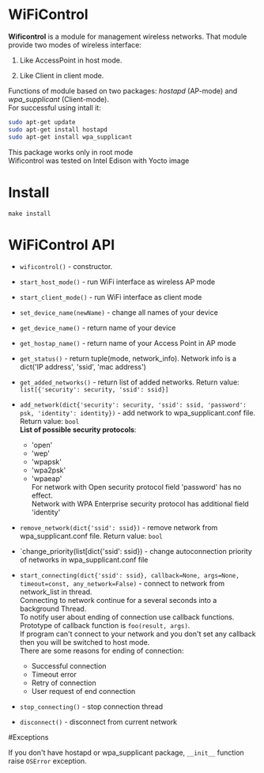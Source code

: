 # WiFiControl

**Wificontrol** is a module for management wireless networks.
That module provide two modes of wireless interface:

 1. Like AccessPoint in host mode.

 2. Like Client in client mode.

Functions of module based on two packages: *hostapd* (AP-mode) and *wpa_supplicant* (Client-mode).  
For successful using intall it:
```bash
sudo apt-get update
sudo apt-get install hostapd
sudo apt-get install wpa_supplicant
```
This package works only in root mode   
Wificontrol was tested on Intel Edison with Yocto image

# Install

`make install`

# WiFiControl API

 - `wificontrol()` - constructor.

 
 - `start_host_mode()` - run WiFi interface as wireless AP mode
 - `start_client_mode()` - run WiFi interface as client mode
 - `set_device_name(newName)` - change all names of your device
 - `get_device_name()` - return name of your device
 - `get_hostap_name()` - return name of your Access Point in AP mode
 - `get_status()` -  return tuple(mode, network_info). Network info is a dict('IP address', 'ssid', 'mac address') 

 
 - `get_added_networks()` - return list of added networks. Return value: `list[{'security': security, 'ssid': ssid}]`

 - `add_network(dict{'security': security, 'ssid': ssid, 'password': psk, 'identity': identity})` - add network to wpa_supplicant.conf file. Return value: `bool`   
**List of possible security protocols**:
    - 'open'
    - 'wep'
    - 'wpapsk'
    - 'wpa2psk'
    - 'wpaeap'   
For network with Open security protocol field 'password' has no effect.   
Network with WPA Enterprise security protocol has additional field 'identity'

 - `remove_network(dict{'ssid': ssid})` - remove network from wpa_supplicant.conf file. Return value: `bool`
 - `change_priority(list[dict{'ssid': ssid}) - change autoconnection priority of networks in wpa_supplicant.conf file
 
 - `start_connecting(dict{'ssid': ssid}, callback=None, args=None, timeout=const, any_network=False)` - connect to network from network_list in thread.  
  Connecting to network continue for a several seconds into a background Thread.  
  To notify user about ending of connection use callback functions.  
  Prototype of callback function is `foo(result, args)`.  
  If program can't connect to your network and you don't set any callback then you will be switched to host mode.  
  There are some reasons for ending of connection:
    * Successful connection
	* Timeout error
	* Retry of connection
	* User request of end connection
 - `stop_connecting()` - stop connection thread
 - `disconnect()` - disconnect from current network
 
#Exceptions

If you don't have hostapd or wpa_supplicant package, `__init__` function raise `OSError` exception. 


